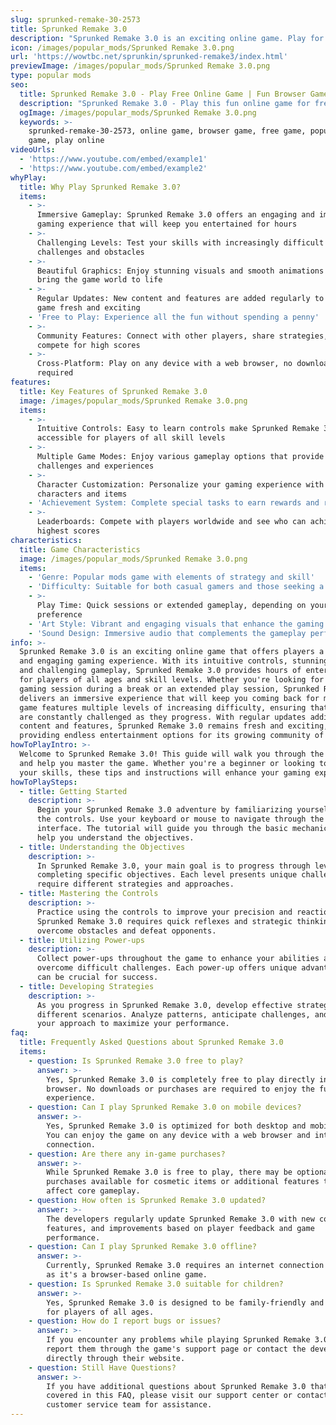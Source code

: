 ```yaml
---
slug: sprunked-remake-30-2573
title: Sprunked Remake 3.0
description: "Sprunked Remake 3.0 is an exciting online game. Play for free directly in your browser!"
icon: /images/popular_mods/Sprunked Remake 3.0.png
url: 'https://wowtbc.net/sprunkin/sprunked-remake3/index.html'
previewImage: /images/popular_mods/Sprunked Remake 3.0.png
type: popular mods
seo:
  title: Sprunked Remake 3.0 - Play Free Online Game | Fun Browser Games
  description: "Sprunked Remake 3.0 - Play this fun online game for free in your browser. No download required!"
  ogImage: /images/popular_mods/Sprunked Remake 3.0.png
  keywords: >-
    sprunked-remake-30-2573, online game, browser game, free game, popular mods
    game, play online
videoUrls:
  - 'https://www.youtube.com/embed/example1'
  - 'https://www.youtube.com/embed/example2'
whyPlay:
  title: Why Play Sprunked Remake 3.0?
  items:
    - >-
      Immersive Gameplay: Sprunked Remake 3.0 offers an engaging and immersive
      gaming experience that will keep you entertained for hours
    - >-
      Challenging Levels: Test your skills with increasingly difficult
      challenges and obstacles
    - >-
      Beautiful Graphics: Enjoy stunning visuals and smooth animations that
      bring the game world to life
    - >-
      Regular Updates: New content and features are added regularly to keep the
      game fresh and exciting
    - 'Free to Play: Experience all the fun without spending a penny'
    - >-
      Community Features: Connect with other players, share strategies, and
      compete for high scores
    - >-
      Cross-Platform: Play on any device with a web browser, no downloads
      required
features:
  title: Key Features of Sprunked Remake 3.0
  image: /images/popular_mods/Sprunked Remake 3.0.png
  items:
    - >-
      Intuitive Controls: Easy to learn controls make Sprunked Remake 3.0
      accessible for players of all skill levels
    - >-
      Multiple Game Modes: Enjoy various gameplay options that provide different
      challenges and experiences
    - >-
      Character Customization: Personalize your gaming experience with unique
      characters and items
    - 'Achievement System: Complete special tasks to earn rewards and recognition'
    - >-
      Leaderboards: Compete with players worldwide and see who can achieve the
      highest scores
characteristics:
  title: Game Characteristics
  image: /images/popular_mods/Sprunked Remake 3.0.png
  items:
    - 'Genre: Popular mods game with elements of strategy and skill'
    - 'Difficulty: Suitable for both casual gamers and those seeking a challenge'
    - >-
      Play Time: Quick sessions or extended gameplay, depending on your
      preference
    - 'Art Style: Vibrant and engaging visuals that enhance the gaming experience'
    - 'Sound Design: Immersive audio that complements the gameplay perfectly'
info: >-
  Sprunked Remake 3.0 is an exciting online game that offers players a unique
  and engaging gaming experience. With its intuitive controls, stunning visuals,
  and challenging gameplay, Sprunked Remake 3.0 provides hours of entertainment
  for players of all ages and skill levels. Whether you're looking for a quick
  gaming session during a break or an extended play session, Sprunked Remake 3.0
  delivers an immersive experience that will keep you coming back for more. The
  game features multiple levels of increasing difficulty, ensuring that players
  are constantly challenged as they progress. With regular updates adding new
  content and features, Sprunked Remake 3.0 remains fresh and exciting,
  providing endless entertainment options for its growing community of players.
howToPlayIntro: >-
  Welcome to Sprunked Remake 3.0! This guide will walk you through the basics
  and help you master the game. Whether you're a beginner or looking to improve
  your skills, these tips and instructions will enhance your gaming experience.
howToPlaySteps:
  - title: Getting Started
    description: >-
      Begin your Sprunked Remake 3.0 adventure by familiarizing yourself with
      the controls. Use your keyboard or mouse to navigate through the game
      interface. The tutorial will guide you through the basic mechanics and
      help you understand the objectives.
  - title: Understanding the Objectives
    description: >-
      In Sprunked Remake 3.0, your main goal is to progress through levels by
      completing specific objectives. Each level presents unique challenges that
      require different strategies and approaches.
  - title: Mastering the Controls
    description: >-
      Practice using the controls to improve your precision and reaction time.
      Sprunked Remake 3.0 requires quick reflexes and strategic thinking to
      overcome obstacles and defeat opponents.
  - title: Utilizing Power-ups
    description: >-
      Collect power-ups throughout the game to enhance your abilities and
      overcome difficult challenges. Each power-up offers unique advantages that
      can be crucial for success.
  - title: Developing Strategies
    description: >-
      As you progress in Sprunked Remake 3.0, develop effective strategies for
      different scenarios. Analyze patterns, anticipate challenges, and adapt
      your approach to maximize your performance.
faq:
  title: Frequently Asked Questions about Sprunked Remake 3.0
  items:
    - question: Is Sprunked Remake 3.0 free to play?
      answer: >-
        Yes, Sprunked Remake 3.0 is completely free to play directly in your web
        browser. No downloads or purchases are required to enjoy the full game
        experience.
    - question: Can I play Sprunked Remake 3.0 on mobile devices?
      answer: >-
        Yes, Sprunked Remake 3.0 is optimized for both desktop and mobile play.
        You can enjoy the game on any device with a web browser and internet
        connection.
    - question: Are there any in-game purchases?
      answer: >-
        While Sprunked Remake 3.0 is free to play, there may be optional in-game
        purchases available for cosmetic items or additional features that don't
        affect core gameplay.
    - question: How often is Sprunked Remake 3.0 updated?
      answer: >-
        The developers regularly update Sprunked Remake 3.0 with new content,
        features, and improvements based on player feedback and game
        performance.
    - question: Can I play Sprunked Remake 3.0 offline?
      answer: >-
        Currently, Sprunked Remake 3.0 requires an internet connection to play
        as it's a browser-based online game.
    - question: Is Sprunked Remake 3.0 suitable for children?
      answer: >-
        Yes, Sprunked Remake 3.0 is designed to be family-friendly and suitable
        for players of all ages.
    - question: How do I report bugs or issues?
      answer: >-
        If you encounter any problems while playing Sprunked Remake 3.0, you can
        report them through the game's support page or contact the developers
        directly through their website.
    - question: Still Have Questions?
      answer: >-
        If you have additional questions about Sprunked Remake 3.0 that aren't
        covered in this FAQ, please visit our support center or contact our
        customer service team for assistance.
---
```


